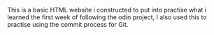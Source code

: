 This is a basic HTML website i constructed to put into practise what i learned the first week of following the odin project, I also used this to practise using the commit process for Git. 
